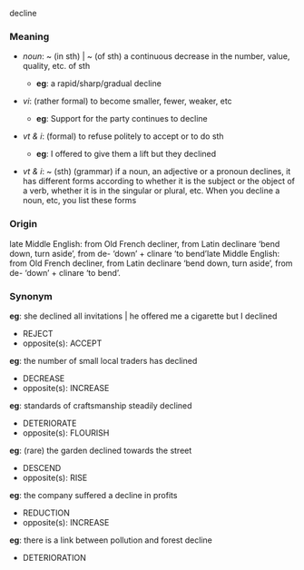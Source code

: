 decline
### Meaning
+ _noun_: ~ (in sth) | ~ (of sth) a continuous decrease in the number, value, quality, etc. of sth
	+ __eg__: a rapid/sharp/gradual decline

+ _vi_: (rather formal) to become smaller, fewer, weaker, etc
	+ __eg__: Support for the party continues to decline
+ _vt & i_: (formal) to refuse politely to accept or to do sth
	+ __eg__: I offered to give them a lift but they declined
+ _vt & i_: ~ (sth) (grammar) if a noun, an adjective or a pronoun declines, it has different forms according to whether it is the subject or the object of a verb, whether it is in the singular or plural, etc. When you decline a noun, etc, you list these forms

### Origin

late Middle English: from Old French decliner, from Latin declinare ‘bend down, turn aside’, from de- ‘down’ + clinare ‘to bend’late Middle English: from Old French decliner, from Latin declinare ‘bend down, turn aside’, from de- ‘down’ + clinare ‘to bend’.

### Synonym

__eg__: she declined all invitations | he offered me a cigarette but I declined

+ REJECT
+ opposite(s): ACCEPT

__eg__: the number of small local traders has declined

+ DECREASE
+ opposite(s): INCREASE

__eg__: standards of craftsmanship steadily declined

+ DETERIORATE
+ opposite(s): FLOURISH

__eg__: (rare) the garden declined towards the street

+ DESCEND
+ opposite(s): RISE

__eg__: the company suffered a decline in profits

+ REDUCTION
+ opposite(s): INCREASE

__eg__: there is a link between pollution and forest decline

+ DETERIORATION


